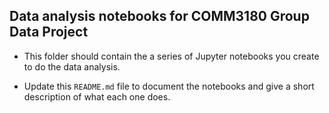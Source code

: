 ## Data analysis notebooks for COMM3180 Group Data Project

* This folder should contain the a series of Jupyter notebooks you create to do the data analysis.

* Update this `README.md` file to document the notebooks and give a short description of what each one does.

